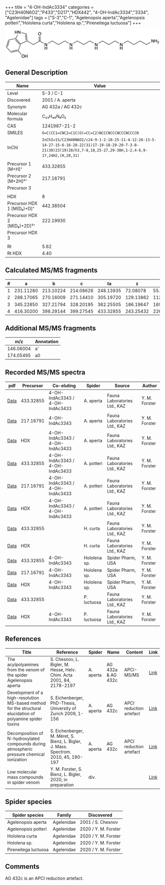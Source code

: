 +++
title = "4-OH-IndAc3334"
categories = ["C23H40N6O2","P433","D217","HDX442",
"4-OH-IndAc3334","3334",
"Agelenidae"]
tags = ["S-3","C-1",
"Agelenopsis aperta","Agelenopsis potteri","Hololena curta","Hololena sp.","Pireneitega luctuosa"]
+++

![](/img/4-OH-IndAc3334.png)

## General Description

| Name                        | Value             |
|-----------------------------|-------------------|
| Level                       | S-3 / C-1                |
| Discovered                  | 2001 / A. aperta  |
| Synonym                     | AG 432a / AG 432c |
| Molecular formula           | C₂₃H₄₀N₆O₂        |
| CAS                         | 1241987-21-2      |
| SMILES | `O=C(CC1=CNC2=C1C(O)=CC=C2)NCCCNCCCNCCCNCCCCN`  |
| InChI  | `InChI=1S/C23H40N6O2/c24-9-1-2-10-25-11-4-12-26-13-5-14-27-15-6-16-28-22(31)17-19-18-29-20-7-3-8-21(30)23(19)20/h3,7-8,18,25-27,29-30H,1-2,4-6,9-17,24H2,(H,28,31)`  |
|                             |                   |
| Precursor 1 [M+H]⁺          | 433.32855         |
| Precursor 2 [M+2H]²⁺        | 217.16791         |
| Precursor 3                 |                   |
|                             |                   |
| HDX                         | 8                 |
| Precursor HDX 1 [M(D₈)+D]⁺   | 442.38504         |
| Precursor HDX 2 [M(D₈)+2D]²⁺ | 222.19930         |
| Precursor HDX 3             |                   |
|                             |                   |
| Rt                          | 5.62              |
| Rt HDX                      | 4.40              |

## Calculated MS/MS fragments

| # | a         | b         | c         | ta        | z         | y         | tz        |
|---|-----------|-----------|-----------|-----------|-----------|-----------|-----------|
| 1 | 231.11280 | 213.10224 | 214.08626 | 248.13935 | 72.08078 | 55.05423 | 89.10732 |
| 2 | 288.17065 | 270.16009 | 271.14410 | 305.19720 | 129.13862 | 112.11208 | 146.16517 |
| 3 | 345.22850 | 327.21794 | 328.20195 | 362.25505 | 186.19647 | 169.16993 | 203.22302 |
| 4 | 416.30200 | 398.29144 | 399.27545 | 433.32855 | 243.25432 | 226.22777 | 260.28087 |

## Additional MS/MS fragments

| m/z       | Annotation |
|-----------|------------|
| 146.06004    | a'   |
| 174.05495    | a0   |

## Recorded MS/MS spectra

| pdf                                                                               | Precursor | Co-eluting                      | Spider    | Source                       | Author |
|-----------------------------------------------------------------------------------|-----------|---------------------------------|-----------|------------------------------|---|
| [Data](/pdf/A-aperta/433_4-OH-IndAc3334_4-OH-IndAc3343_4-OH-IndAc3433_Aa.pdf)     | 433.32855 | 4-OH-IndAc3343 / 4-OH-IndAc3433 | A. aperta | Fauna Laboratories Ltd., KAZ | Y. M. Forster |
| [Data](/pdf/A-aperta/433_4-OH-IndAc3334_4-OH-IndAc3343_Aa_2.pdf)                  | 217.16791 | 4-OH-IndAc3343                  | A. aperta | Fauna Laboratories Ltd., KAZ | Y. M. Forster |
| [Data](/pdf/A-aperta/433_4-OH-IndAc3334_4-OH-IndAc3343_4-OH-IndAc3433_Aa_HDX.pdf) | HDX       | 4-OH-IndAc3343 / 4-OH-IndAc3433 | A. aperta | Fauna Laboratories Ltd., KAZ | Y. M. Forster |
| [Data](/pdf/A-potteri/433_4-OH-IndAc3334_4-OH-IndAc3343_4-OH-IndAc3433_Ap.pdf) | 433.32855 | 4-OH-IndAc3343 / 4-OH-IndAc3433 | A. potteri | Fauna Laboratories Ltd., KAZ | Y. M. Forster |
| [Data](/pdf/A-potteri/433_4-OH-IndAc3334_4-OH-IndAc3343_4-OH-IndAc3433_Ap_2.pdf) | 217.16791 | 4-OH-IndAc3343 / 4-OH-IndAc3433 | A. potteri | Fauna Laboratories Ltd., KAZ | Y. M. Forster |
| [Data](/pdf/A-potteri/433_4-OH-IndAc3334_4-OH-IndAc3343_4-OH-IndAc3433_Ap_HDX.pdf) | HDX | 4-OH-IndAc3343 / 4-OH-IndAc3433 | A. potteri | Fauna Laboratories Ltd., KAZ | Y. M. Forster |
| [Data](/pdf/H-curta/433_4-OH-IndAc3334_Hc.pdf) | 433.32855 |           | H. curta | Fauna Laboratories Ltd., KAZ | Y. M. Forster |
| [Data](/pdf/H-curta/433_4-OH-IndAc3334_Hc_HDX.pdf) | HDX |           | H. curta | Fauna Laboratories Ltd., KAZ | Y. M. Forster |
| [Data](/pdf/Hololena-sp/433_4-OH-IndAc3334_4-OH-IndAc3343_Ho-sp.pdf) | 433.32855 | 4-OH-IndAc3343          | Hololena sp. | Spider Pharm, USA | Y. M. Forster |
| [Data](/pdf/Hololena-sp/433_4-OH-IndAc3334_4-OH-IndAc3343_Ho-sp_2.pdf) | 217.16791 | 4-OH-IndAc3343          | Hololena sp. | Spider Pharm, USA | Y. M. Forster |
| [Data](/pdf/Hololena-sp/433_4-OH-IndAc3334_4-OH-IndAc3343_Ho-sp_HDX.pdf) | HDX | 4-OH-IndAc3343          | Hololena sp. | Spider Pharm, USA | Y. M. Forster |
| [Data](/pdf/P-luctuosa/433_4-OH-IndAc3334_Pl.pdf) | 433.32855 |           | P. luctuosa | Fauna Laboratories Ltd., KAZ | Y. M. Forster |
| [Data](/pdf/P-luctuosa/433_4-OH-IndAc3334_4-OH-IndAc3343_Pl_HDX.pdf) | HDX | 4-OH-IndAc3343          | P. luctuosa | Fauna Laboratories Ltd., KAZ | Y. M. Forster |

## References

| Title                                                                                                      | Reference                                                                            | Spider    | Name              | Content                 | Link                                                                                                                          |
|------------------------------------------------------------------------------------------------------------|--------------------------------------------------------------------------------------|-----------|-------------------|-------------------------|-------------------------------------------------------------------------------------------------------------------------------|
| The acylpolyamines from the venom of the spider Agelenopsis aperta                                         | S. Chesnov, L. Bigler, M. Hesse, Helv. Chim. Acta 2001, 84, 2178-2197                | A. aperta | AG 432a & AG 432c | APCI-MS/MS              | [Link](https://onlinelibrary.wiley.com/doi/abs/10.1002/1522-2675%2820010815%2984%3A8%3C2178%3A%3AAID-HLCA2178%3E3.0.CO%3B2-N) |
| Development of a high-resolution MS-based method for the structural elucidation of polyamine spider toxins | S. Eichenberger, PhD-Thesis, University of Zurich 2009, 1-156                        | A. aperta | AG 432c           | APCI reduction artefact | [Link](https://www.zora.uzh.ch/id/eprint/12787/1/Eichenberger.pdf)                                                            |
| Decomposition of N-hydroxylated compounds during atmospheric pressure chemical ionization                  | S. Eichenberger, M. Méret, S. Bienz, L. Bigler, J. Mass. Spectrom. 2010, 45, 190-197 | A. aperta | AG 432c           | APCI reduction artefact | [Link](https://onlinelibrary.wiley.com/doi/full/10.1002/jms.1703)                                                             |
| Low molecular mass compounds in spider venom      | Y. M. Forster, S. Bienz, L. Bigler, 2020, in preparation          | div.       |   |   | [Link](unknown) |

## Spider species

| Spider species     | Family     | Discovered        |
|--------------------|------------|-------------------|
| Agelenopsis aperta | Agelenidae | 2001 / S. Chesnov |
| Agelenopsis potteri | Agelenidae | 2020 / Y. M. Forster |
| Hololena curta | Agelenidae | 2020 / Y. M. Forster |
| Hololena sp. | Agelenidae | 2020 / Y. M. Forster |
| Pireneitega luctuosa | Agelenidae | 2020 / Y. M. Forster |

## Comments

AG 432c is an APCI reduction artefact.